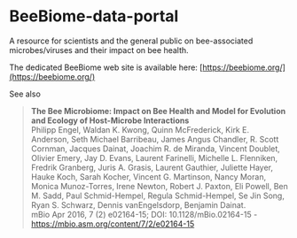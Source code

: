 # BeeBiome-data-portal
A resource for scientists and the general public on bee-associated microbes/viruses and their impact on bee health.  

The dedicated BeeBiome web site is available here: [https://beebiome.org/](https://beebiome.org/)

See also
> **The Bee Microbiome: Impact on Bee Health and Model for Evolution and Ecology of Host-Microbe Interactions**  
> Philipp Engel, Waldan K. Kwong, Quinn McFrederick, Kirk E. Anderson, Seth Michael Barribeau, James Angus Chandler, R. Scott Cornman, Jacques Dainat, Joachim R. de Miranda, Vincent Doublet, Olivier Emery, Jay D. Evans, Laurent Farinelli, Michelle L. Flenniken, Fredrik Granberg, Juris A. Grasis, Laurent Gauthier, Juliette Hayer, Hauke Koch, Sarah Kocher, Vincent G. Martinson, Nancy Moran, Monica Munoz-Torres, Irene Newton, Robert J. Paxton, Eli Powell, Ben M. Sadd, Paul Schmid-Hempel, Regula Schmid-Hempel, Se Jin Song, Ryan S. Schwarz, Dennis vanEngelsdorp, Benjamin Dainat.  
> mBio Apr 2016, 7 (2) e02164-15; DOI: 10.1128/mBio.02164-15 - https://mbio.asm.org/content/7/2/e02164-15

